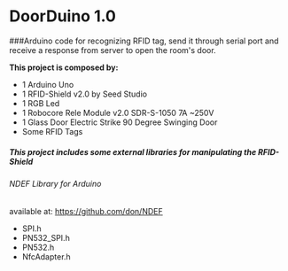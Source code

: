 DoorDuino 1.0
=========

###Arduino code for recognizing RFID tag, send it through serial port and receive a response from server to open the room's door.

**This project is composed by:**

- 1 Arduino Uno
- 1 RFID-Shield v2.0 by Seed Studio
- 1 RGB Led
- 1 Robocore Rele Module v2.0 SDR-S-1050 7A ~250V
- 1 Glass Door Electric Strike 90 Degree Swinging Door
- Some RFID Tags


##### This project includes some external libraries for manipulating the RFID-Shield

###### NDEF Library for Arduino
available at: https://github.com/don/NDEF

- SPI.h
- PN532_SPI.h
- PN532.h
- NfcAdapter.h


